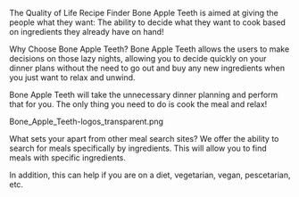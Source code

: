 The Quality of Life Recipe Finder
Bone Apple Teeth is aimed at giving the people what they want:
The ability to decide what they want to cook based on ingredients they already have on hand!


Why Choose Bone Apple Teeth?
Bone Apple Teeth allows the users to make decisions on those lazy nights, allowing you
to decide quickly on your dinner plans without the need to go out and buy any new ingredients when you just want to relax and unwind.

Bone Apple Teeth will take the unnecessary dinner planning and perform that for you. The only thing you need
to do is cook the meal and relax!

Bone_Apple_Teeth-logos_transparent.png

What sets your apart from other meal search sites?
We offer the ability to search for meals specifically by ingredients. This will allow you to
find meals with specific ingredients.

In addition, this can help if you are on a diet, vegetarian, vegan, pescetarian, etc.
